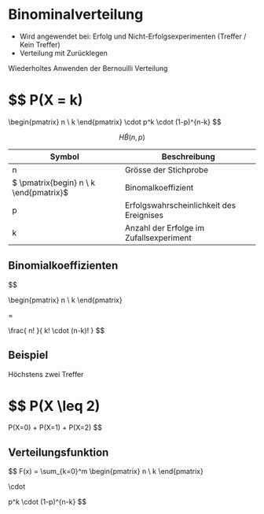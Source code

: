 # Binominalverteilung

- Wird angewendet bei: Erfolg und Nicht-Erfolgsexperimenten (Treffer / Kein Treffer)
- Verteilung mit Zurücklegen

Wiederholtes Anwenden der Bernouilli Verteilung

$$
P(X = k)
=
\begin{pmatrix}
n \\
k
\end{pmatrix}
\cdot
p^k
\cdot
(1-p)^{n-k}
$$

$$
H
\tilde
B(n,p)
$$

| Symbol | Beschreibung |
|--|--|
| n | Grösse der Stichprobe |
| $ \pmatrix{begin} n \\ k \end{pmatrix}$ | Binomalkoeffizient |
| p | Erfolgswahrscheinlichkeit des Ereignises |
| k | Anzahl der Erfolge im Zufallsexperiment |


## Binomialkoeffizienten

$$

\begin{pmatrix}
n \\
k
\end{pmatrix}

=

\frac{
	n!
}{
	k!
	\cdot
	(n-k)!
}
$$

## Beispiel

Höchstens zwei Treffer

$$
P(X \leq 2)
=
P(X=0) +
P(X=1) +
P(X=2)
$$

## Verteilungsfunktion
$$
F(x) =
\sum_{k=0}^m
\begin{pmatrix}
n \\
k
\end{pmatrix}

\cdot

p^k
\cdot
(1-p)^{n-k}
$$

